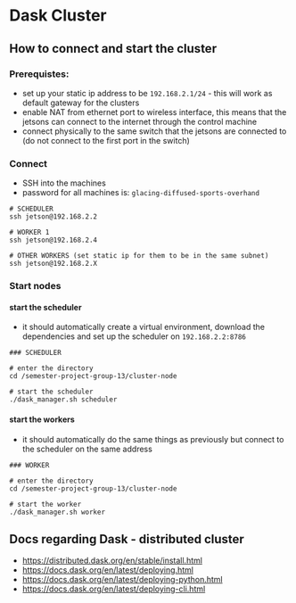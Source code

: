 # Dask Cluster

## How to connect and start the cluster

### Prerequistes:
- set up your static ip address to be `192.168.2.1/24` - this will work as default gateway for the clusters
- enable NAT from ethernet port to wireless interface, this means that the jetsons can connect to the internet through the control machine
- connect physically to the same switch that the jetsons are connected to (do not connect to the first port in the switch)

### Connect 
- SSH into the machines
- password for all machines is: `glacing-diffused-sports-overhand`

```shell
# SCHEDULER
ssh jetson@192.168.2.2 

# WORKER 1
ssh jetson@192.168.2.4 

# OTHER WORKERS (set static ip for them to be in the same subnet)
ssh jetson@192.168.2.X 
```

### Start nodes

#### start the scheduler 
- it should automatically  create a virtual environment, download the dependencies and set up the scheduler on `192.168.2.2:8786`

```shell
### SCHEDULER

# enter the directory 
cd /semester-project-group-13/cluster-node

# start the scheduler 
./dask_manager.sh scheduler
```

#### start the workers
- it should automatically do the same things as previously but connect to the scheduler on the same address


```shell
### WORKER

# enter the directory 
cd /semester-project-group-13/cluster-node

# start the worker 
./dask_manager.sh worker
```

## Docs regarding Dask - distributed cluster

- https://distributed.dask.org/en/stable/install.html
- https://docs.dask.org/en/latest/deploying.html
- https://docs.dask.org/en/latest/deploying-python.html
- https://docs.dask.org/en/latest/deploying-cli.html